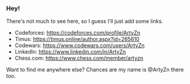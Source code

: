 ### Hey!
There's not much to see here, so I guess I'll just add some links.

- Codeforces:
https://codeforces.com/profile/ArtyZn
- Timus:
https://timus.online/author.aspx?id=265610
- Codewars:
https://www.codewars.com/users/ArtyZn
- LinkedIn: 
https://www.linkedin.com/in/ArtyZn
- Chess.com:
https://www.chess.com/member/artyzn

Want to find me anywhere else? Chances are my name is @ArtyZn there too.

<!-- 

Since it's a repository, all file changes will be saved, right? 
I definitely don't want my chess.com profile to be here, but I guess it's fine for now.
Maybe deleting this repo and creating a new one will help with removing history... 

-->
